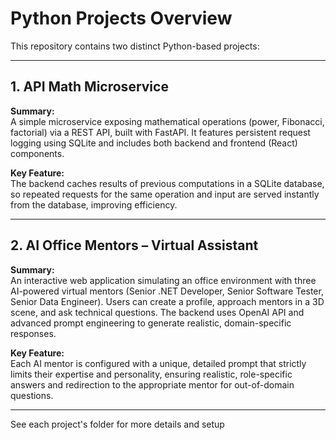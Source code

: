 # Python Projects Overview

This repository contains two distinct Python-based projects:

---

## 1. API Math Microservice

**Summary:**  
A simple microservice exposing mathematical operations (power, Fibonacci, factorial) via a REST API, built with FastAPI. It features persistent request logging using SQLite and includes both backend and frontend (React) components.

**Key Feature:**  
The backend caches results of previous computations in a SQLite database, so repeated requests for the same operation and input are served instantly from the database, improving efficiency.

---

## 2. AI Office Mentors – Virtual Assistant

**Summary:**  
An interactive web application simulating an office environment with three AI-powered virtual mentors (Senior .NET Developer, Senior Software Tester, Senior Data Engineer). Users can create a profile, approach mentors in a 3D scene, and ask technical questions. The backend uses OpenAI API and advanced prompt engineering to generate realistic, domain-specific responses.

**Key Feature:**  
Each AI mentor is configured with a unique, detailed prompt that strictly limits their expertise and personality, ensuring realistic, role-specific answers and redirection to the appropriate mentor for out-of-domain questions.

---

See each project's folder for more details and setup

